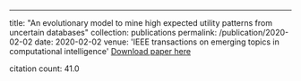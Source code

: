 ---
title: "An evolutionary model to mine high expected utility patterns from uncertain databases"
collection: publications
permalink: /publication/2020-02-02
date: 2020-02-02
venue: 'IEEE transactions on emerging topics in computational intelligence'
[Download paper here](https://scholar.google.com/citations?view_op=view_citation&hl=en&user=CCckbEUAAAAJ&citation_for_view=CCckbEUAAAAJ:4OULZ7Gr8RgC)

citation count: 41.0